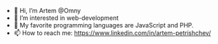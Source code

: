 - 👋 Hi, I’m Artem @Omny
- 👀 I’m interested in web-development
- 🌱 My favorite programming languages are JavaScript and PHP.
- 📫 How to reach me: https://www.linkedin.com/in/artem-petrishchev/

<!---
Omny/Omny is a ✨ special ✨ repository because its `README.md` (this file) appears on your GitHub profile.
You can click the Preview link to take a look at your changes.
- 💞️ I’m looking to collaborate on ...

- 📫 How to reach me ...
--->
